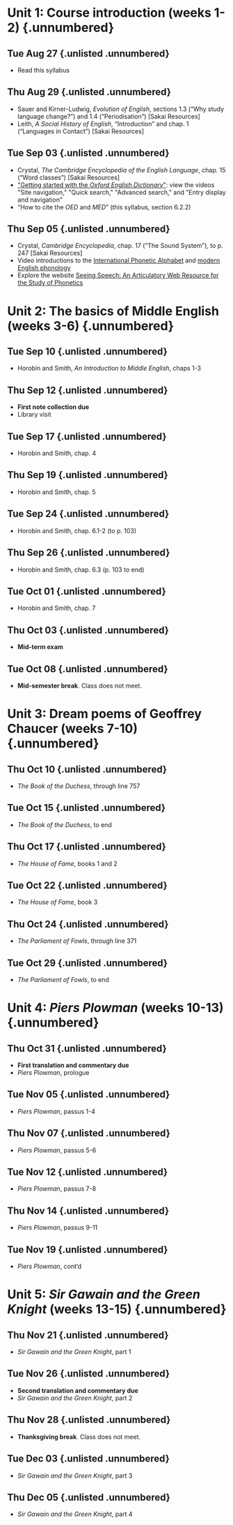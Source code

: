 
# Unit 1: Course introduction (weeks 1-2) {.unnumbered}

## Tue Aug 27 {.unlisted .unnumbered}

- Read this syllabus

## Thu Aug 29 {.unlisted .unnumbered}

- Sauer and Kirner-Ludwig, *Evolution of English*, sections 1.3 (“Why study language change?”) and 1.4 (“Periodisation”) [Sakai Resources]
- Leith, *A Social History of English*, “Introduction” and chap. 1 (“Languages in Contact”) [Sakai Resources]

## Tue Sep 03 {.unlisted .unnumbered}

- Crystal, *The Cambridge Encyclopedia of the English Language*, chap. 15 (“Word classes”) [Sakai Resources]
- ["Getting started with the *Oxford English Dictionary*"](https://www.oed.com/information/using-the-oed/how-to-getting-started-guides/): view the videos "Site navigation," "Quick search," "Advanced search," and "Entry display and navigation"
- “How to cite the *OED* and *MED*” (this syllabus, section 6.2.2)

## Thu Sep 05 {.unlisted .unnumbered}

- Crystal, *Cambridge Encyclopedia*, chap. 17 (“The Sound System”), to p. 247 [Sakai Resources]
- Video introductions to the [International Phonetic Alphabet](https://enunciate.arts.ubc.ca/linguistics/world-sounds/) and [modern English phonology](https://enunciate.arts.ubc.ca/linguistics/introductory-videos/)
- Explore the website [Seeing Speech: An Articulatory Web Resource for the Study of Phonetics](https://www.seeingspeech.ac.uk/)

# Unit 2: The basics of Middle English (weeks 3-6) {.unnumbered}

## Tue Sep 10 {.unlisted .unnumbered}

- Horobin and Smith, *An Introduction to Middle English*, chaps 1-3

## Thu Sep 12 {.unlisted .unnumbered}

- **First note collection due**
- Library visit

## Tue Sep 17 {.unlisted .unnumbered}

- Horobin and Smith, chap. 4

## Thu Sep 19 {.unlisted .unnumbered}

- Horobin and Smith, chap. 5

## Tue Sep 24 {.unlisted .unnumbered}

- Horobin and Smith, chap. 6.1-2 (to p. 103)

## Thu Sep 26 {.unlisted .unnumbered}

- Horobin and Smith, chap. 6.3 (p. 103 to end)

## Tue Oct 01 {.unlisted .unnumbered}

- Horobin and Smith, chap. 7

## Thu Oct 03 {.unlisted .unnumbered}

- **Mid-term exam**

## Tue Oct 08 {.unlisted .unnumbered}

- **Mid-semester break**. Class does not meet.

# Unit 3: Dream poems of Geoffrey Chaucer (weeks 7-10) {.unnumbered}

## Thu Oct 10 {.unlisted .unnumbered}

- *The Book of the Duchess*, through line 757

## Tue Oct 15 {.unlisted .unnumbered}

- *The Book of the Duchess*, to end

## Thu Oct 17 {.unlisted .unnumbered}

- *The House of Fame*, books 1 and 2

## Tue Oct 22 {.unlisted .unnumbered}

- *The House of Fame*, book 3

## Thu Oct 24 {.unlisted .unnumbered}

- *The Parliament of Fowls*, through line 371

## Tue Oct 29 {.unlisted .unnumbered}

- *The Parliament of Fowls*, to end

# Unit 4: *Piers Plowman* (weeks 10-13) {.unnumbered}

## Thu Oct 31 {.unlisted .unnumbered}

- **First translation and commentary due**
- *Piers Plowman*, prologue

## Tue Nov 05 {.unlisted .unnumbered}

- *Piers Plowman*, passus 1-4

## Thu Nov 07 {.unlisted .unnumbered}

- *Piers Plowman*, passus 5-6

## Tue Nov 12 {.unlisted .unnumbered}

- *Piers Plowman*, passus 7-8

## Thu Nov 14 {.unlisted .unnumbered}

- *Piers Plowman*, passus 9-11

## Tue Nov 19 {.unlisted .unnumbered}

- *Piers Plowman*, cont’d

# Unit 5: *Sir Gawain and the Green Knight* (weeks 13-15) {.unnumbered}

## Thu Nov 21 {.unlisted .unnumbered}

- *Sir Gawain and the Green Knight*, part 1

## Tue Nov 26 {.unlisted .unnumbered}

- **Second translation and commentary due**
- *Sir Gawain and the Green Knight*, part 2

## Thu Nov 28 {.unlisted .unnumbered}

- **Thanksgiving break**. Class does not meet.

## Tue Dec 03 {.unlisted .unnumbered}

- *Sir Gawain and the Green Knight*, part 3

## Thu Dec 05 {.unlisted .unnumbered}

- *Sir Gawain and the Green Knight*, part 4

